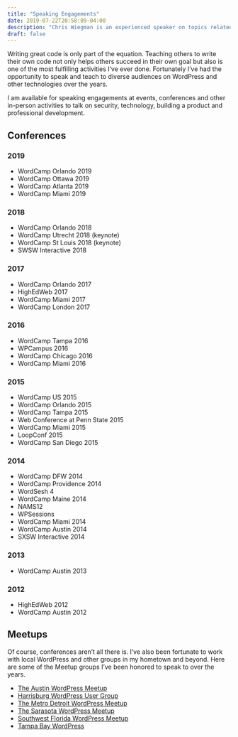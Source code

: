 ```yaml
---
title: "Speaking Engagements"
date: 2019-07-22T20:58:09-04:00
description: "Chris Wiegman is an experienced speaker on topics related to WordPress and general technology."
draft: false
---
```


Writing great code is only part of the equation. Teaching others to write their own code not only helps others succeed in their own goal but also is one of the most fulfilling activities I’ve ever done. Fortunately I’ve had the opportunity to speak and teach to diverse audiences on WordPress and other technologies over the years.

I am available for speaking engagements at events, conferences and other in-person activities to talk on security, technology, building a product and professional development.

## Conferences

### 2019

* WordCamp Orlando 2019
* WordCamp Ottawa 2019
* WordCamp Atlanta 2019
* WordCamp Miami 2019

### 2018

* WordCamp Orlando 2018
* WordCamp Utrecht 2018 (keynote)
* WordCamp St Louis 2018 (keynote)
* SWSW Interactive 2018

### 2017

* WordCamp Orlando 2017
* HighEdWeb 2017
* WordCamp Miami 2017
* WordCamp London 2017

### 2016

* WordCamp Tampa 2016
* WPCampus 2016
* WordCamp Chicago 2016
* WordCamp Miami 2016

### 2015

* WordCamp US 2015
* WordCamp Orlando 2015
* WordCamp Tampa 2015
* Web Conference at Penn State 2015
* WordCamp Miami 2015
* LoopConf 2015
* WordCamp San Diego 2015

### 2014

* WordCamp DFW 2014
* WordCamp Providence 2014
* WordSesh 4
* WordCamp Maine 2014
* NAMS12
* WPSessions
* WordCamp Miami 2014
* WordCamp Austin 2014
* SXSW Interactive 2014

### 2013

* WordCamp Austin 2013

### 2012

* HighEdWeb 2012
* WordCamp Austin 2012

## Meetups

Of course, conferences aren’t all there is. I’ve also been fortunate to work with local WordPress and other groups in my hometown and beyond. Here are some of the Meetup groups I’ve been honored to speak to over the years.

* [The Austin WordPress Meetup](https://www.meetup.com/austinwordpress/)
* [Harrisburg WordPress User Group](https://www.meetup.com/Harrisburg-WordPress-User-Group/)
* [The Metro Detroit WordPress Meetup](https://www.meetup.com/metro-detroit-wordpress-meetup/)
* [The Sarasota WordPress Meetup](https://www.meetup.com/SarasotaWordPress/)
* [Southwest Florida WordPress Meetup](https://www.meetup.com/wordpress-swfl/)
* [Tampa Bay WordPress](https://www.meetup.com/Tampa-Bay-WordPress/)